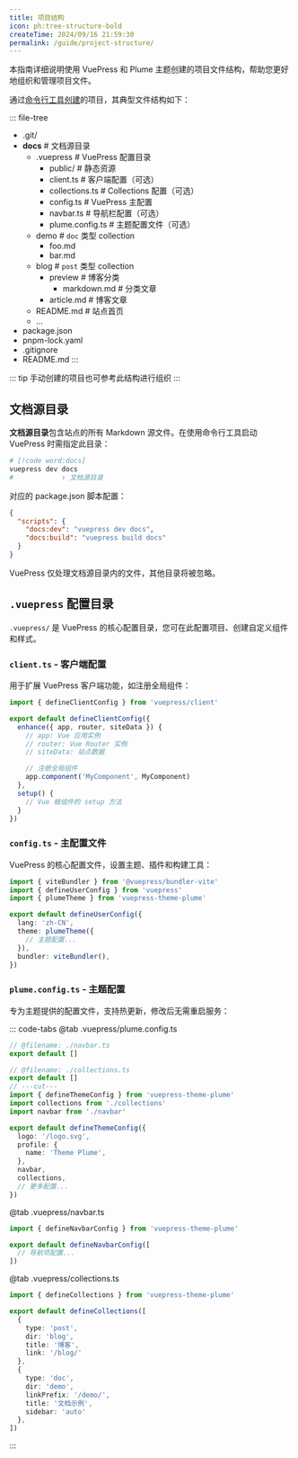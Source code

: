 ```yaml
---
title: 项目结构
icon: ph:tree-structure-bold
createTime: 2024/09/16 21:59:30
permalink: /guide/project-structure/
---
```


本指南详细说明使用 VuePress 和 Plume 主题创建的项目文件结构，帮助您更好地组织和管理项目文件。

通过[命令行工具创建](./usage.md#命令行安装)的项目，其典型文件结构如下：

::: file-tree

- .git/
- **docs** \# 文档源目录
  - .vuepress  \# VuePress 配置目录
    - public/ \# 静态资源
    - client.ts \# 客户端配置（可选）
    - collections.ts \# Collections 配置（可选）
    - config.ts \# VuePress 主配置
    - navbar.ts \# 导航栏配置（可选）
    - plume.config.ts \# 主题配置文件（可选）
  - demo \# `doc` 类型 collection
    - foo.md
    - bar.md
  - blog \# `post` 类型 collection
    - preview \# 博客分类
      - markdown.md \# 分类文章
    - article.md \# 博客文章
  - README.md \# 站点首页
  - …
- package.json
- pnpm-lock.yaml
- .gitignore
- README.md
:::

::: tip 手动创建的项目也可参考此结构进行组织
:::

## 文档源目录

**文档源目录**包含站点的所有 Markdown 源文件。在使用命令行工具启动 VuePress 时需指定此目录：

```sh
# [!code word:docs]
vuepress dev docs
#            ↑ 文档源目录
```

对应的 package.json 脚本配置：

```json title="package.json"
{
  "scripts": {
    "docs:dev": "vuepress dev docs",
    "docs:build": "vuepress build docs"
  }
}
```

VuePress 仅处理文档源目录内的文件，其他目录将被忽略。

## `.vuepress` 配置目录

`.vuepress/` 是 VuePress 的核心配置目录，您可在此配置项目、创建自定义组件和样式。

### `client.ts` - 客户端配置

用于扩展 VuePress 客户端功能，如注册全局组件：

```ts title=".vuepress/client.ts"
import { defineClientConfig } from 'vuepress/client'

export default defineClientConfig({
  enhance({ app, router, siteData }) {
    // app: Vue 应用实例
    // router: Vue Router 实例
    // siteData: 站点数据

    // 注册全局组件
    app.component('MyComponent', MyComponent)
  },
  setup() {
    // Vue 根组件的 setup 方法
  }
})
```

### `config.ts` - 主配置文件

VuePress 的核心配置文件，设置主题、插件和构建工具：

```ts title=".vuepress/config.ts" twoslash
import { viteBundler } from '@vuepress/bundler-vite'
import { defineUserConfig } from 'vuepress'
import { plumeTheme } from 'vuepress-theme-plume'

export default defineUserConfig({
  lang: 'zh-CN',
  theme: plumeTheme({
    // 主题配置...
  }),
  bundler: viteBundler(),
})
```

### `plume.config.ts` - 主题配置

专为主题提供的配置文件，支持热更新，修改后无需重启服务：

::: code-tabs
@tab .vuepress/plume.config.ts

```ts twoslash
// @filename: ./navbar.ts
export default []

// @filename: ./collections.ts
export default []
// ---cut---
import { defineThemeConfig } from 'vuepress-theme-plume'
import collections from './collections'
import navbar from './navbar'

export default defineThemeConfig({
  logo: '/logo.svg',
  profile: {
    name: 'Theme Plume',
  },
  navbar,
  collections,
  // 更多配置...
})
```

@tab .vuepress/navbar.ts

```ts twoslash
import { defineNavbarConfig } from 'vuepress-theme-plume'

export default defineNavbarConfig([
  // 导航项配置...
])
```

@tab .vuepress/collections.ts

```ts twoslash
import { defineCollections } from 'vuepress-theme-plume'

export default defineCollections([
  {
    type: 'post',
    dir: 'blog',
    title: '博客',
    link: '/blog/'
  },
  {
    type: 'doc',
    dir: 'demo',
    linkPrefix: '/demo/',
    title: '文档示例',
    sidebar: 'auto'
  },
])
```

:::
